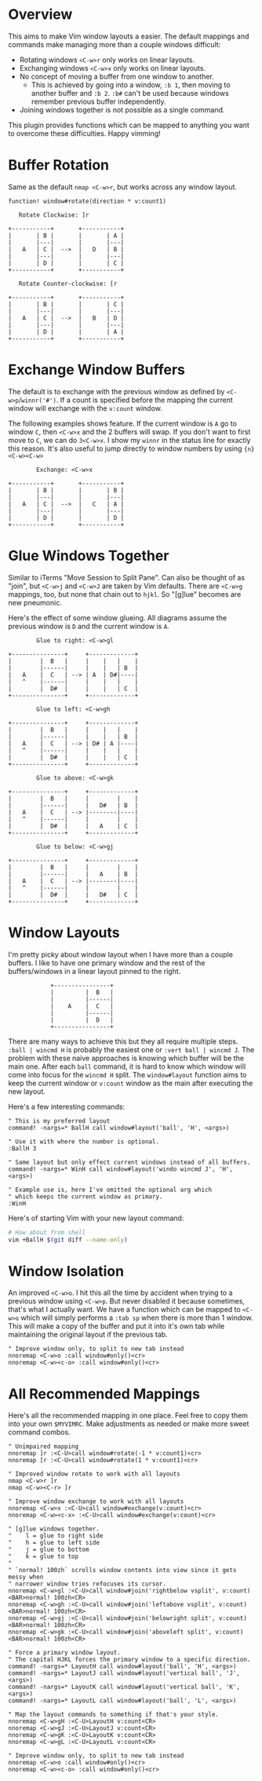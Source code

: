 # Overview
This aims to make Vim window layouts a easier.
The default mappings and commands make managing more than a couple windows
difficult:

- Rotating windows `<C-w>r` only works on linear layouts.
- Exchanging windows `<C-w>x` only works on linear layouts.
- No concept of moving a buffer from one window to another.
  - This is achieved by going into a window, `:b 1`, then moving to another
    buffer and `:b 2`. `:b#` can't be used because windows remember previous
    buffer independently.
- Joining windows together is not possible as a single command.

This plugin provides functions which can be mapped to anything you want to
overcome these difficulties. Happy vimming!

# Buffer Rotation
Same as the default `nmap <C-w>r`, but works across any window layout.

`function! window#rotate(direction * v:count1)`

```
   Rotate Clockwise: ]r
 
+-----------+       +-----------+
|       | B |       |       | A |
|       |---|       |       |---|
|   A   | C |  -->  |   D   | B |
|       |---|       |       |---|
|       | D |       |       | C |
+-----------+       +-----------+
```

```
   Rotate Counter-clockwise: [r

+-----------+       +-----------+
|       | B |       |       | C |
|       |---|       |       |---|
|   A   | C |  -->  |   B   | D |
|       |---|       |       |---|
|       | D |       |       | A |
+-----------+       +-----------+
```

# Exchange Window Buffers

The default is to exchange with the previous window as defined by
`<C-w>p`/`winnr('#')`. If a count is specified before the mapping
the current window will exchange with the `v:count` window.

The following examples shows feature. If the current window is `A`
go to window `C`, then `<C-w>x` and the 2 buffers will swap. If you don't want
to first move to `C`, we can do `3<C-w>x`. I show my `winnr` in the status line
for exactly this reason. It's also useful to jump directly to window numbers by
using `{n}<C-w><C-w>`

```
        Exchange: <C-w>x

+-----------+       +-----------+
|       | B |       |       | B |
|       |---|       |       |---|
|   A   | C |  -->  |   C   | A |
|       |---|       |       |---|
|       | D |       |       | D |
+-----------+       +-----------+
```

# Glue Windows Together
Similar to iTerms "Move Session to Split Pane". Can also be thought of as
"join", but `<C-w>j` and `<C-w>J` are taken by Vim defaults. There are `<C-w>g`
mappings, too, but none that chain out to `hjkl`. So "[g]lue" becomes are new
pneumonic.

Here's the effect of some window glueing. All diagrams assume the previous
window is `D` and the current window is `A`.

```
        Glue to right: <C-w>gl   
                 
+---------------+     +-------------+
|        |  B   |     |    |   |    |
|        |------|     |    |   | B  |
|   A    |  C   | --> | A  | D#|----|
|   ^    |------|     |    |   |    |
|        |  D#  |     |    |   | C  |
+---------------+     +-------------+
```

```
        Glue to left: <C-w>gh   

+---------------+     +-------------+
|        |  B   |     |    |   |    |
|        |------|     |    |   | B  |
|   A    |  C   | --> | D# | A |----|
|   ^    |------|     |    |   |    |
|        |  D#  |     |    |   | C  |
+---------------+     +-------------+
```

```
        Glue to above: <C-w>gk

+---------------+     +-------------+
|        |  B   |     |        |    |
|        |------|     |   D#   | B  |
|   A    |  C   | --> |--------|----|
|   ^    |------|     |        |    |
|        |  D#  |     |   A    | C  |
+---------------+     +-------------+
```

```
        Glue to below: <C-w>gj

+---------------+     +-------------+
|        |  B   |     |        |    |
|        |------|     |   A    | B  |
|   A    |  C   | --> |--------|----|
|   ^    |------|     |        |    |
|        |  D#  |     |   D#   | C  |
+---------------+     +-------------+
```

# Window Layouts
I'm pretty picky about window layout when I have more than a couple buffers.
I like to have one primary window and the rest of the buffers/windows in a
linear layout pinned to the right.

```
            +----------------+
            |         |  B   |
            |         |------|
            |    A    |  C   |
            |         |------|
            |         |  D   |
            +----------------+
```

There are many ways to achieve this but they all require multiple steps.  `:ball
| wincmd H` is probably the easiest one or `:vert ball | wincmd J`. The problem
with these naive approaches is knowing which buffer will be the main one. After
each `ball` command, it is hard to know which window will come into focus for
the `wincmd H` split. The `window#layout` function aims to keep the current
window or `v:count` window as the main after executing the new layout.

Here's a few interesting commands:

```vim
" This is my preferred layout 
command! -nargs=* BallH call window#layout('ball', 'H', <args>)

" Use it with where the number is optional.
:BallH 3

" Same layout but only effect current windows instead of all buffers.
command! -nargs=* WinH call window#layout('windo wincmd J', 'H', <args>)

" Example use is, here I've omitted the optional arg which
" which keeps the current window as primary.
:WinH
```

Here's of starting Vim with your new layout command:

```sh
# How about from shell
vim +BallH $(git diff --name-only)
```

# Window Isolation
An improved `<C-w>o`. I hit this all the time by accident when trying to a
previous window using `<C-w>p`. But never disabled it because sometimes, that's
what I actually want. We have a function which can be mapped to `<C-w>o` which
will simply performs a `:tab sp` when there is more than 1 window. This will
make a copy of the buffer and put it into it's own tab while maintaining the
original layout if the previous tab.

```vim
" Improve window only, to split to new tab instead
nnoremap <C-w>o :call window#only()<cr>
nnoremap <C-w><c-o> :call window#only()<cr>
```

# All Recommended Mappings
Here's all the recommended mapping in one place. Feel free to copy them into
your own `$MYVIMRC`. Make adjustments as needed or make more sweet command
combos.


```vim
" Unimpaired mapping
nnoremap ]r :<C-U>call window#rotate(-1 * v:count1)<cr>
nnoremap [r :<C-U>call window#rotate(1 * v:count1)<cr>

" Improved window rotate to work with all layouts
nmap <C-w>r ]r
nmap <C-w><C-r> ]r

" Improve window exchange to work with all layouts
nnoremap <C-w>x :<C-U>call window#exchange(v:count)<cr>
nnoremap <C-w><c-x> :<C-U>call window#exchange(v:count)<cr>

" [g]lue windows together.
"    l = glue to right side
"    h = glue to left side
"    j = glue to bottom
"    k = glue to top
"
" `normal! 100zh` scrolls window contents into view since it gets messy when
" narrower window tries refocuses its cursor.
nnoremap <C-w>gl :<C-U>call window#join('rightbelow vsplit', v:count) <BAR>normal! 100zh<CR>
nnoremap <C-w>gh :<C-U>call window#join('leftabove vsplit', v:count)  <BAR>normal! 100zh<CR>
nnoremap <C-w>gj :<C-U>call window#join('belowright split', v:count)  <BAR>normal! 100zh<CR>
nnoremap <C-w>gk :<C-U>call window#join('aboveleft split', v:count)   <BAR>normal! 100zh<CR>

" Force a primary window layout.
" The capital HJKL forces the primary window to a specific direction.
command! -nargs=* LayoutH call window#layout('ball', 'H', <args>)
command! -nargs=* LayoutJ call window#layout('vertical ball', 'J', <args>) 
command! -nargs=* LayoutK call window#layout('vertical ball', 'K', <args>) 
command! -nargs=* LayoutL call window#layout('ball', 'L', <args>)

" Map the layout commands to something if that's your style.
nnoremap <C-w>gH :<C-U>LayoutH v:count<CR>
nnoremap <C-w>gJ :<C-U>LayoutJ v:count<CR>
nnoremap <C-w>gK :<C-U>LayoutK v:count<CR>
nnoremap <C-w>gL :<C-U>LayoutL v:count<CR>

" Improve window only, to split to new tab instead
nnoremap <C-w>o :call window#only()<cr>
nnoremap <C-w><c-o> :call window#only()<cr>
```
